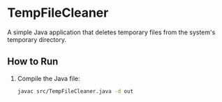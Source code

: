 # TempFileCleaner

A simple Java application that deletes temporary files from the system's temporary directory.

## How to Run

1. Compile the Java file:
   ```sh
   javac src/TempFileCleaner.java -d out
